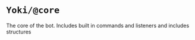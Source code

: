 # `Yoki/@core`
The core of the bot. Includes built in commands and listeners and includes structures